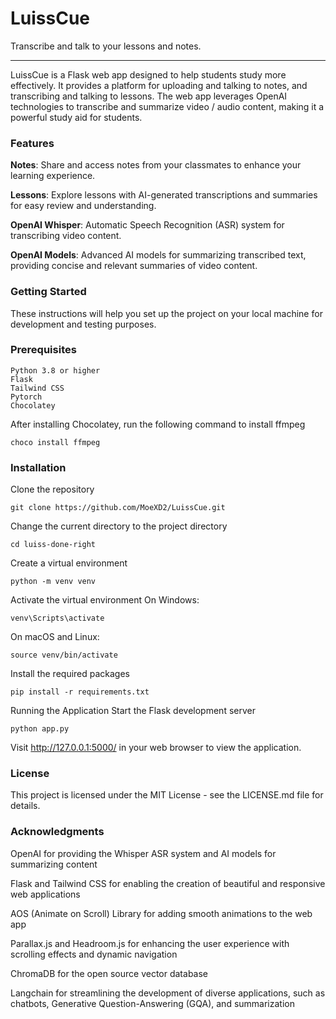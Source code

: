 # LuissCue
Transcribe and talk to your lessons and notes.

---

LuissCue is a Flask web app designed to help students study more effectively. It provides a platform for uploading and talking to notes, and transcribing and talking to lessons. The web app leverages OpenAI technologies to transcribe and summarize video / audio content, making it a powerful study aid for students.

### Features
**Notes**: Share and access notes from your classmates to enhance your learning experience.

**Lessons**: Explore lessons with AI-generated transcriptions and summaries for easy review and understanding.

**OpenAI Whisper**: Automatic Speech Recognition (ASR) system for transcribing video content.

**OpenAI Models**: Advanced AI models for summarizing transcribed text, providing concise and relevant summaries of video content.

### Getting Started
These instructions will help you set up the project on your local machine for development and testing purposes.

### Prerequisites
```
Python 3.8 or higher
Flask
Tailwind CSS
Pytorch
Chocolatey
```

After installing Chocolatey, run the following command to install ffmpeg
```
choco install ffmpeg
```

### Installation

Clone the repository
```
git clone https://github.com/MoeXD2/LuissCue.git 
```
Change the current directory to the project directory
```
cd luiss-done-right
```
Create a virtual environment
```
python -m venv venv
```
Activate the virtual environment
On Windows:
```
venv\Scripts\activate
```
On macOS and Linux:
```
source venv/bin/activate
```
Install the required packages
```
pip install -r requirements.txt
```
Running the Application
Start the Flask development server
```
python app.py
```
Visit http://127.0.0.1:5000/ in your web browser to view the application.

### License
This project is licensed under the MIT License - see the LICENSE.md file for details.

### Acknowledgments

OpenAI for providing the Whisper ASR system and AI models for summarizing content

Flask and Tailwind CSS for enabling the creation of beautiful and responsive web applications

AOS (Animate on Scroll) Library for adding smooth animations to the web app

Parallax.js and Headroom.js for enhancing the user experience with scrolling effects and dynamic navigation

ChromaDB for the open source vector database

Langchain for streamlining the development of diverse applications, such as chatbots, Generative Question-Answering (GQA), and summarization
